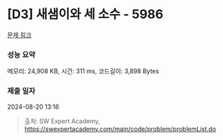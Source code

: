 # [D3] 새샘이와 세 소수 - 5986 

[문제 링크](https://swexpertacademy.com/main/code/problem/problemDetail.do?contestProbId=AWaJ3q8qV-4DFAUQ) 

### 성능 요약

메모리: 24,908 KB, 시간: 311 ms, 코드길이: 3,898 Bytes

### 제출 일자

2024-08-20 13:16



> 출처: SW Expert Academy, https://swexpertacademy.com/main/code/problem/problemList.do